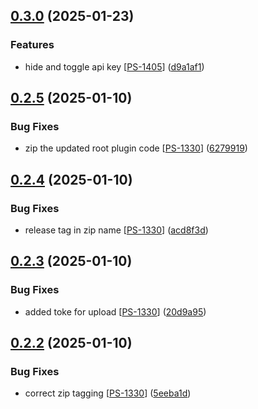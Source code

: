 ## [0.3.0](https://github.com/PassEntry/woocommerce-passentry/compare/v0.2.5...v0.3.0) (2025-01-23)


### Features

* hide and toggle api key [[PS-1405](https://passentry.atlassian.net/browse/PS-1405)] ([d9a1af1](https://github.com/PassEntry/woocommerce-passentry/commit/d9a1af16366a0b61818131fb7139b85b74c19f1b))

## [0.2.5](https://github.com/PassEntry/woocommerce-passentry/compare/v0.2.4...v0.2.5) (2025-01-10)


### Bug Fixes

* zip the updated root plugin code [[PS-1330](https://passentry.atlassian.net/browse/PS-1330)] ([6279919](https://github.com/PassEntry/woocommerce-passentry/commit/6279919a383fb6e247cdcb586c72b17fa4aea3d2))

## [0.2.4](https://github.com/PassEntry/woocommerce-passentry/compare/v0.2.3...v0.2.4) (2025-01-10)


### Bug Fixes

* release tag in zip name [[PS-1330](https://passentry.atlassian.net/browse/PS-1330)] ([acd8f3d](https://github.com/PassEntry/woocommerce-passentry/commit/acd8f3d14e501ea8a0cacb797eeb75062a2ebd0d))

## [0.2.3](https://github.com/PassEntry/woocommerce-passentry/compare/v0.2.2...v0.2.3) (2025-01-10)


### Bug Fixes

* added toke for upload [[PS-1330](https://passentry.atlassian.net/browse/PS-1330)] ([20d9a95](https://github.com/PassEntry/woocommerce-passentry/commit/20d9a95a6c2d2cd1305804ac845443870d0a3928))

## [0.2.2](https://github.com/PassEntry/woocommerce-passentry/compare/v0.2.1...v0.2.2) (2025-01-10)


### Bug Fixes

* correct zip tagging [[PS-1330](https://passentry.atlassian.net/browse/PS-1330)] ([5eeba1d](https://github.com/PassEntry/woocommerce-passentry/commit/5eeba1d57a117c9c802b624bffca31455e777fe1))

